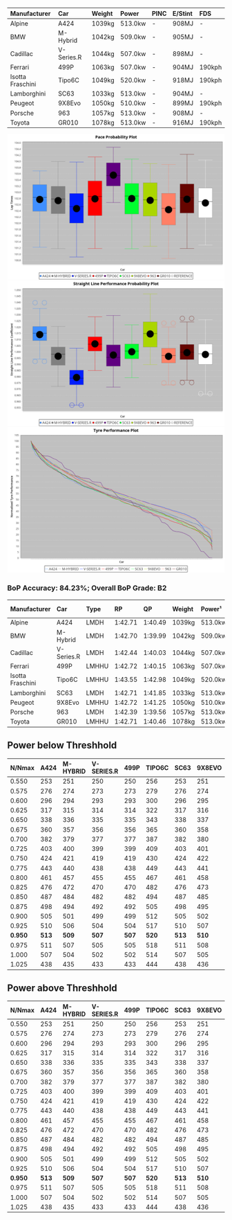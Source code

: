 | Manufacturer     | Car        | Weight | Power   | PINC    | E/Stint | FDS     |
|:-|:-|:-|:-|:-|:-|:-|
| Alpine           | A424       | 1039kg | 513.0kw |    -    | 908MJ   |    -    |
| BMW              | M-Hybrid   | 1042kg | 509.0kw |    -    | 905MJ   |    -    |
| Cadillac         | V-Series.R | 1044kg | 507.0kw |    -    | 898MJ   |    -    |
| Ferrari          | 499P       | 1063kg | 507.0kw |    -    | 904MJ   | 190kph  |
| Isotta Fraschini | Tipo6C     | 1049kg | 520.0kw |    -    | 918MJ   | 190kph  |
| Lamborghini      | SC63       | 1033kg | 513.0kw |    -    | 904MJ   |    -    |
| Peugeot          | 9X8Evo     | 1050kg | 510.0kw |    -    | 899MJ   | 190kph  |
| Porsche          | 963        | 1057kg | 513.0kw |    -    | 908MJ   |    -    |
| Toyota           | GR010      | 1078kg | 513.0kw |    -    | 916MJ   | 190kph  |

![PACECHART](./IMG/ACOMETHOD.png)
![STRAIGHTLINEPERFORMANCECHART](./IMG/ACOMETHOD_sp.png)
![TYREPERFORMANCECHART](./IMG/ACOMETHOD_tw.png)

### BoP Accuracy: 84.23%; Overall BoP Grade: B2
| Manufacturer     | Car        | Type  | RP      | QP      | Weight | Power¹  | Threshhold | PINC    | Power²   | E/Stint | AVG Vmax  | FDS     | RDLC | L/Stint | BOP-Grade | Model Accuracy | Model Points | Match%  | SimDiff |
|:-|:-|:-|:-|:-|:-|:-|:-|:-|:-|:-|:-|:-|:-|:-|:-|:-|:-|:-|:-|
| Alpine           | A424       | LMDH  | 1:42.71 | 1:40.49 | 1039kg | 513.0kw | 210.0kph   |    -    | 513.00kw |  908MJ  | 300.74kph |    -    | 1.01 | 33      | -B1       | 100.00%        | 635          | 89.85%  | ±0.18s  |
| BMW              | M-Hybrid   | LMDH  | 1:42.70 | 1:39.99 | 1042kg | 509.0kw | 210.0kph   |    -    | 509.00kw |  905MJ  | 297.55kph |    -    | 1.01 | 33      | ~A1       | 100.00%        | 1696         | 97.66%  | ±0.50s  |
| Cadillac         | V-Series.R | LMDH  | 1:42.44 | 1:40.03 | 1044kg | 507.0kw | 210.0kph   |    -    | 507.00kw |  898MJ  | 294.27kph |    -    | 1.01 | 33      | -A2       | 98.34%         | 1841         | 91.04%  | ±0.54s  |
| Ferrari          | 499P       | LMHHU | 1:42.72 | 1:40.15 | 1063kg | 507.0kw | 210.0kph   |    -    | 507.00kw |  904MJ  | 297.72kph | 190kph  | 1.03 | 33      | ~A1       | 100.00%        | 1773         | 100.00% | ±0.25s  |
| Isotta Fraschini | Tipo6C     | LMHHU | 1:43.55 | 1:42.98 | 1049kg | 520.0kw | 210.0kph   |    -    | 520.00kw |  918MJ  | 298.60kph | 190kph  | 1.06 | 33      | +Ω1       | 100.00%        | 66           | 14.90%  | ±0.01s  |
| Lamborghini      | SC63       | LMDH  | 1:42.71 | 1:41.85 | 1033kg | 513.0kw | 210.0kph   |    -    | 513.00kw |  904MJ  | 299.05kph |    -    | 1.05 | 33      | ~A1       | 100.00%        | 504          | 99.95%  | ±0.48s  |
| Peugeot          | 9X8Evo     | LMHHU | 1:42.72 | 1:41.25 | 1050kg | 510.0kw | 210.0kph   |    -    | 510.00kw |  899MJ  | 299.94kph | 190kph  | 1.00 | 33      | +C1       | 100.00%        | 249          | 77.96%  | #       |
| Porsche          | 963        | LMDH  | 1:42.39 | 1:39.56 | 1057kg | 513.0kw | 210.0kph   |    -    | 513.00kw |  908MJ  | 297.16kph |    -    | 1.00 | 33      | -B1       | 99.96%         | 4880         | 86.72%  | ±0.35s  |
| Toyota           | GR010      | LMHHU | 1:42.71 | 1:40.46 | 1078kg | 513.0kw | 210.0kph   |    -    | 513.00kw |  916MJ  | 296.42kph | 190kph  | 1.01 | 33      | ~A1       | 99.96%         | 2429         | 100.00% | ±0.53s  |

## Power below Threshhold
| N/Nmax    | A424    | M-HYBRID | V-SERIES.R | 499P    | TIPO6C  | SC63    | 9X8EVO  | 963     | GR010   |
|:-|:-|:-|:-|:-|:-|:-|:-|:-|:-|
|  0.550    |  253    |  251     |  250       |  250    |  256    |  253    |  251    |  253    |  253    |
|  0.575    |  276    |  274     |  273       |  273    |  279    |  276    |  274    |  276    |  276    |
|  0.600    |  296    |  294     |  293       |  293    |  300    |  296    |  295    |  296    |  296    |
|  0.625    |  317    |  315     |  314       |  314    |  322    |  317    |  316    |  317    |  317    |
|  0.650    |  338    |  336     |  335       |  335    |  343    |  338    |  337    |  338    |  338    |
|  0.675    |  360    |  357     |  356       |  356    |  365    |  360    |  358    |  360    |  360    |
|  0.700    |  382    |  379     |  377       |  377    |  387    |  382    |  380    |  382    |  382    |
|  0.725    |  403    |  400     |  399       |  399    |  409    |  403    |  401    |  403    |  403    |
|  0.750    |  424    |  421     |  419       |  419    |  430    |  424    |  422    |  424    |  424    |
|  0.775    |  443    |  440     |  438       |  438    |  449    |  443    |  441    |  443    |  443    |
|  0.800    |  461    |  457     |  455       |  455    |  467    |  461    |  458    |  461    |  461    |
|  0.825    |  476    |  472     |  470       |  470    |  482    |  476    |  473    |  476    |  476    |
|  0.850    |  487    |  484     |  482       |  482    |  494    |  487    |  485    |  487    |  487    |
|  0.875    |  498    |  494     |  492       |  492    |  505    |  498    |  495    |  498    |  498    |
|  0.900    |  505    |  501     |  499       |  499    |  512    |  505    |  502    |  505    |  505    |
|  0.925    |  510    |  506     |  504       |  504    |  517    |  510    |  507    |  510    |  510    |
| **0.950** | **513** | **509**  | **507**    | **507** | **520** | **513** | **510** | **513** | **513** |
|  0.975    |  511    |  507     |  505       |  505    |  518    |  511    |  508    |  511    |  511    |
|  1.000    |  507    |  504     |  502       |  502    |  514    |  507    |  505    |  507    |  507    |
|  1.025    |  438    |  435     |  433       |  433    |  444    |  438    |  436    |  438    |  438    |

## Power above Threshhold
| N/Nmax    | A424    | M-HYBRID | V-SERIES.R | 499P    | TIPO6C  | SC63    | 9X8EVO  | 963     | GR010   |
|:-|:-|:-|:-|:-|:-|:-|:-|:-|:-|
|  0.550    |  253    |  251     |  250       |  250    |  256    |  253    |  251    |  253    |  253    |
|  0.575    |  276    |  274     |  273       |  273    |  279    |  276    |  274    |  276    |  276    |
|  0.600    |  296    |  294     |  293       |  293    |  300    |  296    |  295    |  296    |  296    |
|  0.625    |  317    |  315     |  314       |  314    |  322    |  317    |  316    |  317    |  317    |
|  0.650    |  338    |  336     |  335       |  335    |  343    |  338    |  337    |  338    |  338    |
|  0.675    |  360    |  357     |  356       |  356    |  365    |  360    |  358    |  360    |  360    |
|  0.700    |  382    |  379     |  377       |  377    |  387    |  382    |  380    |  382    |  382    |
|  0.725    |  403    |  400     |  399       |  399    |  409    |  403    |  401    |  403    |  403    |
|  0.750    |  424    |  421     |  419       |  419    |  430    |  424    |  422    |  424    |  424    |
|  0.775    |  443    |  440     |  438       |  438    |  449    |  443    |  441    |  443    |  443    |
|  0.800    |  461    |  457     |  455       |  455    |  467    |  461    |  458    |  461    |  461    |
|  0.825    |  476    |  472     |  470       |  470    |  482    |  476    |  473    |  476    |  476    |
|  0.850    |  487    |  484     |  482       |  482    |  494    |  487    |  485    |  487    |  487    |
|  0.875    |  498    |  494     |  492       |  492    |  505    |  498    |  495    |  498    |  498    |
|  0.900    |  505    |  501     |  499       |  499    |  512    |  505    |  502    |  505    |  505    |
|  0.925    |  510    |  506     |  504       |  504    |  517    |  510    |  507    |  510    |  510    |
| **0.950** | **513** | **509**  | **507**    | **507** | **520** | **513** | **510** | **513** | **513** |
|  0.975    |  511    |  507     |  505       |  505    |  518    |  511    |  508    |  511    |  511    |
|  1.000    |  507    |  504     |  502       |  502    |  514    |  507    |  505    |  507    |  507    |
|  1.025    |  438    |  435     |  433       |  433    |  444    |  438    |  436    |  438    |  438    |
